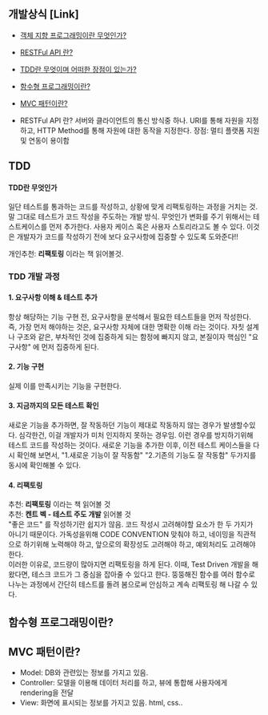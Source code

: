 ## 개발상식 [Link]
- [객체 지향 프로그래밍이란 무엇인가?](객체-지향-프로그래밍이란-무엇인가?)
- [RESTFul API 란?](restful-api-란?)
- [TDD란 무엇이며 어떠한 장점이 있는가?](tdd)
- [함수형 프로그래밍이란?](함수형-프로그래밍이란?)
- [MVC 패턴이란?](mvc-패턴이란?)

- RESTFul API 란?
서버와 클라이언트의 통신 방식중 하나. URI를 통해 자원을 지정하고, HTTP Method를 통해 자원에 대한 동작을 지정한다.
장점: 멀티 플랫폼 지원 및 연동이 용이함

## TDD
#### TDD란 무엇인가
일단 테스트를 통과하는 코드를 작성하고, 상황에 맞게 리팩토링하는 과정을 거치는 것. 말 그대로 테스트가 코드 작성을 주도하는 개발 방식. 무엇인가 변화를 주기 위해서는 테스트케이스를 먼저 추가한다. 사용자 케이스 혹은 사용자 스토리라고도 볼 수 있다. 이것은 개발자가 코드를 작성하기 전에 보다 요구사항에 집중할 수 있도록 도와준다!!  
  
개인추천: **리팩토링** 이라는 책 읽어볼것.

### TDD 개발 과정
#### 1. 요구사항 이해 & 테스트 추가
항상 해당하는 기능 구현 전, 요구사항을 분석해서 필요한 테스트들을 먼저 작성한다. 즉, 가장 먼저 해야하는 것은, 요구사항 자체에 대한 명확한 이해 라는 것이다. 자칫 설계나 구조와 같은, 부차적인 것에 집중하게 되는 함정에 빠지지 않고, 본질이자 핵심인 "요구사항" 에 먼저 집중하게 된다.
#### 2. 기능 구현
실제 이를 만족시키는 기능을 구현한다.
#### 3. 지금까지의 모든 테스트 확인
새로운 기능을 추가하면, 잘 작동하던 기능이 제대로 작동하지 않는 경우가 발생할수있다. 심각한건, 이걸 개발자가 미처 인지하지 못하는 경우임. 이런 경우를 방지하기위해 테스트 코드를 작성하는 것이다. 새로운 기능을 추가한 이후, 이전 테스트 케이스들을 다시 확인해 보면서, "1.새로운 기능이 잘 작동함" "2.기존의 기능도 잘 작동함" 두가지를 동시에 확인해볼 수 있다.
#### 4. 리팩토링
추천: **리팩토링** 이라는 책 읽어볼 것  
추천: **켄트 벡 - 테스트 주도 개발** 읽어볼 것  
"좋은 코드" 를 작성하기란 쉽지가 않음. 코드 작성시 고려해야할 요소가 한 두 가지가 아니기 때문이다. 가독성을위해 CODE CONVENTION 맞춰야 하고, 네이밍을 직관적으로 하기위해 노력해야 하고, 앞으로의 확장성도 고려해야 하고, 예외처리도 고려해야 한다.  
이러한 이유로, 코드량이 많아지면 리팩토링을 하게 된다. 이때, Test Driven 개발을 해 왔다면, 테스크 코드가 그 중심을 잡아줄 수 있다고 한다. 뚱뚱해진 함수를 여러 함수로 나누는 과정에서 간단히 테스트를 돌려 봄으로써 안심하고 계속 리팩토링 해 나갈 수 있다.

## 함수형 프로그래밍이란?

## MVC 패턴이란?
- Model: DB와 관련있는 정보를 가지고 있음.
- Controller: 모델을 이용해 데이터 처리를 하고, 뷰에 통합해 사용자에게 rendering을 전달
- View: 화면에 표시되는 정보를 가지고 있음. html, css..

